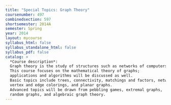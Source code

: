 ```yaml
---
title: "Special Topics: Graph Theory"
coursenumber: 497
combinedsection: 597
shortsemester: 2014A
semester: Spring
year: 2014
layout: mycourse
syllabus_html: false
syllabus_standalone_html: false
syllabus_pdf: false
catalog: >
  *Course description*:
  Graph theory is the study of structures such as networks of computers or roads.
  This course focuses on the mathematical theory of graphs;
  applications and algorithms will be discussed as well.
  Basic topics include trees, connectivity, matchings and factors, network flows and cuts,
  vertex and edge colorings, and planar graphs.
  Advanced topics will be drawn from pebbling games, extremal graphs,
  random graphs, and algebraic graph theory.
---
```

